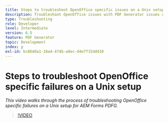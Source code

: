 ```yaml
---
title: Steps to troubleshoot OpenOffice specific issues on a Unix setup
description: Troubleshoot OpenOffice issues with PDF Generator issues on UNIX Setup.
type: Troubleshooting
role: Developer
level: Intermediate
version: 6.5
feature: PDF Generator
topic: Development
index: y
exl-id: bc86dda1-18a4-474b-a8ec-d4e7f15ddd10
---
```

# Steps to troubleshoot OpenOffice specific failures on a Unix setup

*This video walks through the process of troubleshooting OpenOffice specific failures on a Unix setup for AEM Forms PDFG.*

>[!VIDEO](https://video.tv.adobe.com/v/335551?quality=12&learn=on)
